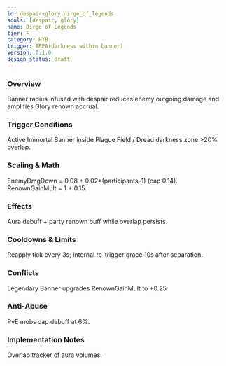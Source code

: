 ```yaml
---
id: despair+glory.dirge_of_legends
souls: [despair, glory]
name: Dirge of Legends
tier: F
category: HYB
trigger: AREA(darkness within banner)
version: 0.1.0
design_status: draft
---
```

### Overview
Banner radius infused with despair reduces enemy outgoing damage and amplifies Glory renown accrual.
### Trigger Conditions
Active Immortal Banner inside Plague Field / Dread darkness zone >20% overlap.
### Scaling & Math
EnemyDmgDown = 0.08 + 0.02*(participants-1) (cap 0.14). RenownGainMult = 1 + 0.15.
### Effects
Aura debuff + party renown buff while overlap persists.
### Cooldowns & Limits
Reapply tick every 3s; internal re-trigger grace 10s after separation.
### Conflicts
Legendary Banner upgrades RenownGainMult to +0.25.
### Anti-Abuse
PvE mobs cap debuff at 6%.
### Implementation Notes
Overlap tracker of aura volumes.
